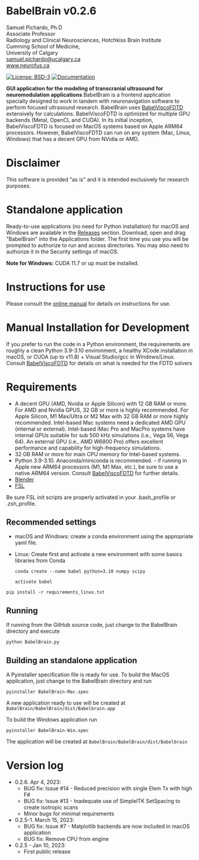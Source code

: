 BabelBrain v0.2.6
=============
Samuel Pichardo, Ph.D  
Associate Professor  
Radiology and Clinical Neurosciences, Hotchkiss Brain Institute  
Cumming School of Medicine,  
University of Calgary   
samuel.pichardo@ucalgary.ca  
www.neurofus.ca


[![License: BSD-3](https://img.shields.io/badge/BSD-3-Clause.svg)](LICENSE)
[![Documentation](https://readthedocs.org/projects/ansicolortags/badge/?version=latest)](https://proteusmrighifu.github.io/BabelBrain)


**GUI application for the modeling of transcranial ultrasound for neuromodulation applications**
BabelBrain is a frontend application specially designed to work in tandem with neuronavigation software to perform focused ultrasound research. BabelBrain uses [BabelViscoFDTD](https://github.com/ProteusMRIgHIFU/BabelViscoFDTD) extensively for calculations. BabelViscoFDTD is optimized for multiple GPU backends (Metal, OpenCL and CUDA). In its initial inception, BabelViscoFDTD is focused on MacOS systems based on Apple ARM64 processors. However, BabelViscoFDTD can run on any system (Mac, Linux, Windows) that has a decent GPU from NVidia or AMD. 

# Disclaimer
This software is provided "as is" and it is intended exclusively for research purposes.

# Standalone application
Ready-to-use applications (no need for Python installation) for macOS and Windows are available in the [Releases](https://github.com/ProteusMRIgHIFU/BabelBrain/releases) section. Download, open and drag "BabelBrain" into the Applications folder. The first time you use you will be prompted to authorize to run and access directories. You may also need to authorize it in the Security settings of macOS.

**Note for Windows:** CUDA 11.7 or up must be installed.
# Instructions for use
Please consult the [online manual](https://proteusmrighifu.github.io/BabelBrain/) for details on instructions for use.

# Manual Installation for Development 
If you prefer to run the code in a Python environment, the requirements are roughly a clean Python 3.9-3.10 environment, a healthy XCode installation in macOS, or CUDA (up to v11.8) + Visual Studio/gcc in Windows/Linux. Consult [BabelViscoFDTD](https://github.com/ProteusMRIgHIFU/BabelViscoFDTD) for details on what is needed for the FDTD solvers
# Requirements
* A decent GPU (AMD, Nvidia or Apple Silicon) with 12 GB RAM or more. For AMD and Nvidia GPUS, 32 GB or more is highly recommended. For Apple Silicon, M1 Max/Ultra or M2 Max with 32 GB RAM or more highly recommended. Intel-based Mac systems need a dedicated AMD GPU (internal or external). Intel-based iMac Pro and MacPro systems have internal GPUs suitable for sub 500 kHz simulations (i.e., Vega 56, Vega 64). An external GPU (i.e., AMD W6800 Pro) offers excellent performance and capability for high-frequency simulations.
* 32 GB RAM or more for main CPU memory for Intel-based systems.
* Python 3.9-3.10. Anaconda/miniconda is recommended. - if running in Apple new ARM64 processors (M1, M1 Max, etc.), be sure to use a native ARM64 version. Consult [BabelViscoFDTD](https://github.com/ProteusMRIgHIFU/BabelViscoFDTD) for further details.
* [Blender](www.blender.org)
* [FSL](https://fsl.fmrib.ox.ac.uk/fsl/fslwiki) 

Be sure FSL init scripts are properly activated in your .bash_profile or .zsh_profile.

## Recommended settings
* macOS and Windows: create a conda environment using the appropriate yaml file.
* Linux: Create first and activate a new environment with some basics libraries from Conda

  `conda create --name babel python=3.10 numpy scipy`

  `activate babel`

`pip install -r requirements_linux.txt`

## Running
If running from the GitHub source code, just change to the BabelBrain directory and execute

`python BabelBrain.py`

## Building an standalone application
A Pyinstaller specification file is ready for use. To build the MacOS application, just change to the BabelBrain directory and run

`pyinstaller BabelBrain-Mac.spec`

A new application ready to use will be created at `BabelBrain/BabelBrain/dist/Babelbrain.app`

To build the Windows application run

`pyinstaller BabelBrain-Win.spec`

The application will be created at `BabelBrain/BabelBrain/dist/Babelbrain`

# Version log
- 0.2.6. Apr 4, 2023:
  - BUG fix: Issue #14 - Reduced precision with single Elem Tx with high F#
  - BUG fix: Issue #13 - Inadequate use of SimpleITK SetSpacing to create isotropic scans 
  - Minor bugs for minimal requirements
- 0.2.5-1. March 15, 2023:
  - BUG fix: Issue #7 - Matplotlib backends are now included in macOS application 
  - BUG fix: Remove CPU from engine
- 0.2.5 -  Jan 10, 2023:
  - First public release


